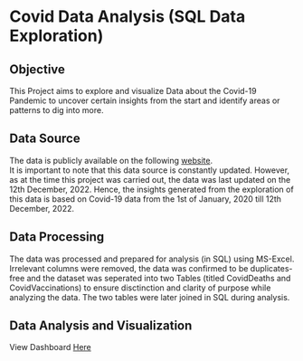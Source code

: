 # Covid Data Analysis (SQL Data Exploration)
## Objective
This Project aims to explore and visualize Data about the Covid-19 Pandemic to uncover 
certain insights from the start and identify areas or patterns to dig into more.
## Data Source
The data is publicly available on the following [website](https://ourworldindata.org/covid-deaths).  
It is important to note that this data source is constantly updated. However, as at the
time this project was carried out, the data was last updated on the 12th December, 2022.
Hence, the insights generated from the exploration of this data is based on Covid-19 data 
from the 1st of January, 2020 till 12th December, 2022.
## Data Processing
The data was processed and prepared for analysis (in SQL) using MS-Excel. Irrelevant columns
were removed, the data was confirmed to be duplicates-free and the dataset was seperated into 
two Tables (titled CovidDeaths and CovidVaccinations) to ensure disctinction and clarity of 
purpose while analyzing the data. The two tables were later joined in SQL during analysis. 
## Data Analysis and Visualization



View Dashboard [Here](https://public.tableau.com/app/profile/aderoju.abolaji/viz/CovidDashboard_16715310841420/Dashboard1) 
